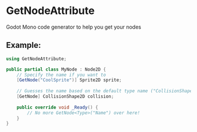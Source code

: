 ﻿# GetNodeAttribute
Godot Mono code generator to help you get your nodes 

## Example:
```csharp
using GetNodeAttribute;

public partial class MyNode : Node2D {
	// Specify the name if you want to
	[GetNode("CoolSprite")] Sprite2D sprite;
    
	// Guesses the name based on the default type name ("CollisionShape2D")
	[GetNode] CollisionShape2D collision;
    
	public override void _Ready() {
		// No more GetNode<Type>("Name") over here!
	}
}
```